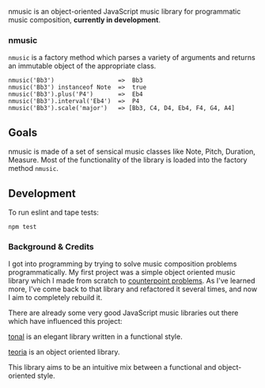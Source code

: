 nmusic is an object-oriented JavaScript music library for programmatic music composition, **currently in development**.

### nmusic 

`nmusic` is a factory method which parses a variety of arguments and returns an immutable object of the appropriate class.

```
nmusic('Bb3')                  =>  Bb3
nmusic('Bb3') instanceof Note  =>  true
nmusic('Bb3').plus('P4')       =>  Eb4
nmusic('Bb3').interval('Eb4')  =>  P4
nmusic('Bb3').scale('major')   => [Bb3, C4, D4, Eb4, F4, G4, A4]
```



## Goals

nmusic is made of a set of sensical music classes like Note, Pitch, Duration, Measure. Most of the functionality of the library is loaded into the factory method `nmusic`.


## Development

To run eslint and tape tests:
```
npm test
```

### Background & Credits

I got into programming by trying to solve music composition problems programmatically.  My first project was a simple object oriented music library which I made from scratch to [counterpoint problems](https://github.com/jrleszcz/Computational-Counterpoint). As I've learned more, I've come back to that library and refactored it several times, and now I aim to completely rebuild it. 

There are already some very good JavaScript music libraries out there which have influenced this project:

[tonal](https://github.com/danigb/tonal) is an elegant library written in a functional style. 

[teoria](https://github.com/saebekassebil/teoria) is an object oriented library.

This library aims to be an intuitive mix between a functional and object-oriented style. 